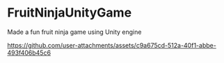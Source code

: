 # FruitNinjaUnityGame
Made a fun fruit ninja game using Unity engine



https://github.com/user-attachments/assets/c9a675cd-512a-40f1-abbe-493f406b45c6


